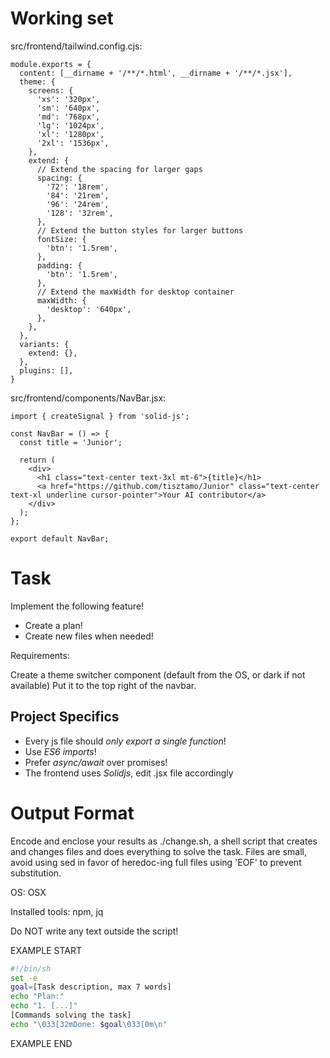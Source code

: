 # Working set

src/frontend/tailwind.config.cjs:
```
module.exports = {
  content: [__dirname + '/**/*.html', __dirname + '/**/*.jsx'],
  theme: {
    screens: {
      'xs': '320px',
      'sm': '640px',
      'md': '768px',
      'lg': '1024px',
      'xl': '1280px',
      '2xl': '1536px',
    },
    extend: {
      // Extend the spacing for larger gaps
      spacing: {
        '72': '18rem',
        '84': '21rem',
        '96': '24rem',
        '128': '32rem',
      },
      // Extend the button styles for larger buttons
      fontSize: {
        'btn': '1.5rem',
      },
      padding: {
        'btn': '1.5rem',
      },
      // Extend the maxWidth for desktop container
      maxWidth: {
        'desktop': '640px',
      },
    },
  },
  variants: {
    extend: {},
  },
  plugins: [],
}

```

src/frontend/components/NavBar.jsx:
```
import { createSignal } from 'solid-js';

const NavBar = () => {
  const title = 'Junior';

  return (
    <div>
      <h1 class="text-center text-3xl mt-6">{title}</h1>
      <a href="https://github.com/tisztamo/Junior" class="text-center text-xl underline cursor-pointer">Your AI contributor</a>
    </div>
  );
};

export default NavBar;

```


# Task

Implement the following feature!

- Create a plan!
- Create new files when needed!

Requirements:

Create a theme switcher component (default from the OS, or dark if not available) Put it to the top right of the navbar.



## Project Specifics

- Every js file should *only export a single function*!
- Use *ES6 imports*!
- Prefer *async/await* over promises!
- The frontend uses *Solidjs*, edit .jsx file accordingly


# Output Format

Encode and enclose your results as ./change.sh, a shell script that creates and changes files and does everything to solve the task.
Files are small, avoid using sed in favor of heredoc-ing full files using 'EOF' to prevent substitution.

OS: OSX

Installed tools: npm, jq


Do NOT write any text outside the script!

EXAMPLE START

```sh
#!/bin/sh
set -e
goal=[Task description, max 7 words]
echo "Plan:"
echo "1. [...]"
[Commands solving the task]
echo "\033[32mDone: $goal\033[0m\n"
```

EXAMPLE END

